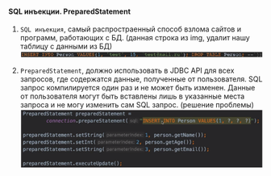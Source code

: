 #### SQL инъекции. PreparedStatement

1. `SQL инъекция`, самый распростраенный способ взлома сайтов и программ, работающих с БД. (данная строка из img, удалит
   нашу таблицу с данными из БД)
   ![img.png](img.png)


2. `PreparedStatement`, должно использовать в JDBC API для всех запросов, где содержатся данные, полученные от
   пользователя. SQL запрос компилируется один раз и не может быть изменен. Данные от пользователя могут быть вставлены
   лишь в указанные места запроса и не могу изменить сам SQL запрос.  (решение проблемы)
   ![img_1.png](img_1.png)

